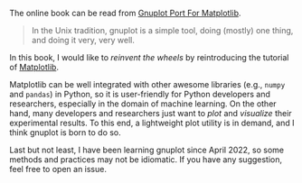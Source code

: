 The online book can be read from [Gnuplot Port For Matplotlib](https://chenzhongpu.github.io/gnuplot/intro.html).

> In the Unix tradition, gnuplot is a simple tool, doing (mostly) one thing, and doing it very, very well.

In this book, I would like to *reinvent the wheels* by reintroducing the tutorial of [Matplotlib](https://matplotlib.org/). 

Matplotlib can be well integrated with other awesome libraries (e.g., `numpy` and `pandas`) in Python, so it is user-friendly for Python developers and researchers, especially in the domain of machine learning. On the other hand, many developers and researchers just want to *plot* and *visualize* their experimental results. To this end, a lightweight plot utility is in demand, and I think gnuplot is born to do so.

Last but not least, I have been learning gnuplot since April 2022, so some methods and practices may not be idiomatic. If you have any suggestion, feel free to open an issue. 